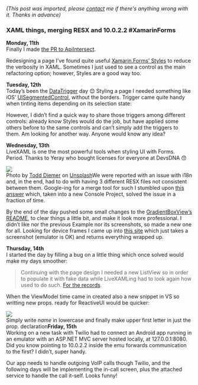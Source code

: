 *(This post was imported, please [contact](/#/contact) me if there's anything wrong with it. Thanks in advance)*

### XAML things, merging RESX and 10.0.2.2 #XamarinForms

**Monday, 11th**  
Finally I made [the PR to ApiIntersect](https://github.com/xamarin/ApiInteresect/pull/3).

Redesigning a page I’ve found quite useful [Xamarin.Forms’ Styles](https://developer.xamarin.com/guides/xamarin-forms/user-interface/styles/) to reduce the verbosity in XAML. Sometimes I just used to see a control as the main refactoring option; however, Styles are a good way too.

**Tuesday, 12th**  
Today’s been the [DataTrigger](https://developer.xamarin.com/guides/xamarin-forms/application-fundamentals/triggers/) day 😊 Styling a page I needed something like iOS’ [UISegmentedControl](https://developer.apple.com/documentation/uikit/uisegmentedcontrol), without the borders. Trigger came quite handy when tinting items depending on its selection state:

<Label Text="Option 1">  
 <Label.Triggers>  
 <DataTrigger TargetType=”Label” Binding=”{Binding Option1Selected}” Value=”false” >  
 <Setter Property=”TextColor” Value=”Red” />  
 </DataTrigger>  
 <DataTrigger TargetType=”Label” Binding=”{Binding Option1Selected}” Value=”true” >  
 <Setter Property=”TextColor” Value=”Green” />  
 </DataTrigger>  
 </Label.Triggers>  
</Label>However, I didn’t find a quick way to share those triggers among different controls: already know Styles would do the job, but have applied some others before to the same controls and can’t simply add the triggers to them. Am looking for another way. Anyone would know any idea?

**Wednesday, 13th**  
LiveXAML is one the most powerful tools when styling UI with Forms. Period. Thanks to Yeray who bought licenses for everyone at DevsDNA 😙

![](https://cdn-images-1.medium.com/max/800/1*ua4EiwJkYsq7uY6kVn6rZw.jpeg)  
Photo by [Todd Diemer](https://unsplash.com/photos/0wdPEt-ufqs?utm_source=unsplash&amp;utm_medium=referral&amp;utm_content=creditCopyText) on [Unsplash](https://unsplash.com/?utm_source=unsplash&amp;utm_medium=referral&amp;utm_content=creditCopyText)We were reported with an issue with i18n and, in the end, had to do with having 3 different RESX files not consistent between them. Google-ing for a merge tool for such I stumbled upon [this answer](https://stackoverflow.com/a/32103645) which, taken into a new Console Project, solved the issue in a fraction of time.

By the end of the day pushed some small changes to the [GradientBoxView’s README](https://github.com/DevsDNA/GradientBoxView), to clear things a little bit, and make it look more professional. I didn’t like nor the previous Example nor its screenshots, so made a new one for all. Looking for device frames I came up into [this site](https://mockuphone.com) which just takes a screenshot (emulator is OK) and returns everything wrapped up.

**Thursday, 14th**  
I started the day by filling a bug on a little thing which once solved would make my days smoother:


> [](https://twitter.com/1Marcos2Cobena/status/941226957861244928)
Continuing with the page design I needed a new ListView so in order to populate it with fake data while LiveXAMLing had to look again how used to do such. [For the records](https://stackoverflow.com/q/28738090).

When the ViewModel time came in created also a new snippet in VS so writting new props. ready for ReactiveUI would be quicker:

![](https://cdn-images-1.medium.com/max/800/1*P0WkSZ3_RGXIyIuefopVuA.png)  
Simply write $name$ in lowercase and finally make upper first letter in just the prop. declaration**Friday, 15th**  
Working on a new task with Twilio had to connect an Android app running in an emulator with an ASP.NET MVC server hosted locally, at 127.0.0.1:8080. Did you know pointing to 10.0.2.2 inside the emu forwards communication to the first? I didn’t, super handy.

Our app needs to handle outgoing VoIP calls though Twilio, and the following days will be implementing the in-call screen, plus the attached service to handle the call it-self. Looks funny!